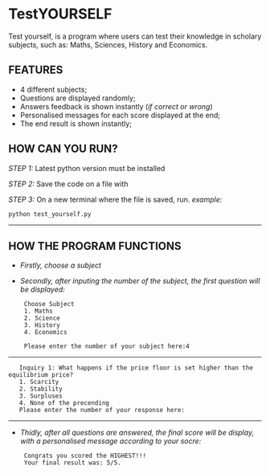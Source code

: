 # TestYOURSELF 

Test yourself, is a program where users can test their knowledge in scholary subjects, such as: Maths, Sciences, History and Economics. 


## FEATURES 

- 4 different subjects;
- Questions are displayed randomly;
- Answers feedback is shown instantly (*if correct or wrong*)
- Personalised messages for each score displayed at the end;
- The end result is shown instantly;



## HOW CAN YOU RUN?

*STEP 1:* Latest python version must be installed 

*STEP 2:* Save the code on a file with 

*STEP 3:* On a new terminal where the file is saved, run. *example:*   

    python test_yourself.py
___________________________________________________________________________________

## HOW THE PROGRAM FUNCTIONS 

- *Firstly, choose a subject*
- *Secondly, after inputing the number of the subject, the first question will be displayed:*

       Choose Subject
       1. Maths
       2. Science
       3. History
       4. Economics

       Please enter the number of your subject here:4
___________________________________________________________________________________

       Inquiry 1: What happens if the price floor is set higher than the equilibrium price?
       1. Scarcity
       2. Stability
       3. Surpluses
       4. None of the precending
       Please enter the number of your response here:
___________________________________________________________________________________

- *Thidly, after all questions are answered, the final score will be display, with a personalised message according to your socre:*

       Congrats you scored the HIGHEST!!!
       Your final result was: 5/5.


 
